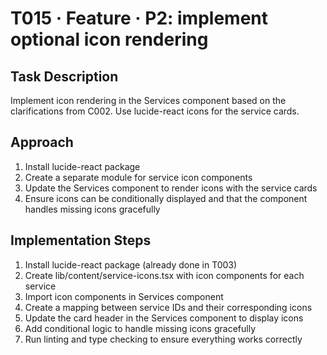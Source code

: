 # T015 · Feature · P2: implement optional icon rendering

## Task Description

Implement icon rendering in the Services component based on the clarifications from C002. Use lucide-react icons for the service cards.

## Approach

1. Install lucide-react package
2. Create a separate module for service icon components
3. Update the Services component to render icons with the service cards
4. Ensure icons can be conditionally displayed and that the component handles missing icons gracefully

## Implementation Steps

1. Install lucide-react package (already done in T003)
2. Create lib/content/service-icons.tsx with icon components for each service
3. Import icon components in Services component
4. Create a mapping between service IDs and their corresponding icons
5. Update the card header in the Services component to display icons
6. Add conditional logic to handle missing icons gracefully
7. Run linting and type checking to ensure everything works correctly
